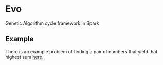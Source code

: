 # Evo

Genetic Algorithm cycle framework in Spark


## Example

There is an example problem of finding a pair of numbers that yield that highest sum 
[here](src/main/scala/com/microai/evo/examples/highestsum).
